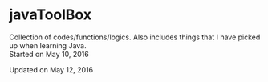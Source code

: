 # javaToolBox
Collection of codes/functions/logics. 
Also includes things that I have picked up when learning Java.  
Started on May 10, 2016

Updated on May 12, 2016

